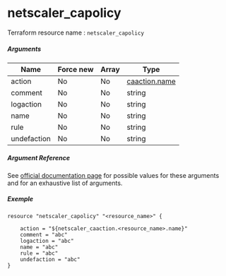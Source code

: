 # netscaler_capolicy

Terraform resource name : ```netscaler_capolicy```

##### Arguments

| Name | Force new | Array | Type |
|----|----|----|----|
|action|No|No|[caaction.name](/doc/resources/caaction.md)|
|comment|No|No|string|
|logaction|No|No|string|
|name|No|No|string|
|rule|No|No|string|
|undefaction|No|No|string|

##### Argument Reference

See [official documentation page](https://developer-docs.citrix.com/projects/netscaler-nitro-api/en/11.0/configuration/ca/capolicy/capolicy/) for possible values for these arguments and for an exhaustive list of arguments.

##### Exemple

```
resource "netscaler_capolicy" "<resource_name>" {

    action = "${netscaler_caaction.<resource_name>.name}"
    comment = "abc"
    logaction = "abc"
    name = "abc"
    rule = "abc"
    undefaction = "abc"
}
```

